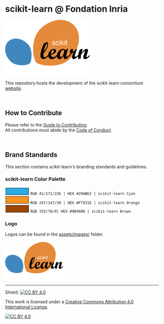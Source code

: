 # scikit-learn @ Fondation Inria

![scikit-learn logo](/assets/images/scikit-learn-logo.png)

This repository hosts the development of the scikit-learn consortium [website](https://scikit-learn-inria-fondation.github.io/).


&nbsp;
## How to Contribute
Please refer to the [Guide to Contributing](https://github.com/scikit-learn/blog/blob/main/CONTRIBUTING.md).       
All contributions must abide by the [Code of Conduct](https://github.com/scikit-learn/blog/blob/main/CODE-OF-CONDUCT.md).


&nbsp;
## Brand Standards
This section contains scikit-learn's branding standards and guidelines.

### scikit-learn Color Palette
![#29ABE2 Cyan](/assets/images/brand_images/colorswatch_29ABE2_cyan.png) `RGB 41/171/226 | HEX #29ABE2 | scikit-learn Cyan`      
![#F7931E Orange](/assets/images/brand_images/colorswatch_F7931E_orange.png)  `RGB 247/147/30 | HEX #F7931E | scikit-learn Orange`     
![#9B4600 Brown](/assets/images/brand_images/colorswatch_9B4600_brown.png) `RGB 155/70/0| HEX #9B4600 | scikit-learn Brown`     

### Logo
Logos can be found in the [assets/images/](https://github.com/scikit-learn/blog/tree/main/assets/images) folder. <br><br>
<img src="/assets/images/scikit-learn-logo.png" width="200">

___

Shield: [![CC BY 4.0][cc-by-shield]][cc-by]

This work is licensed under a
[Creative Commons Attribution 4.0 International License][cc-by].

[![CC BY 4.0][cc-by-image]][cc-by]

[cc-by]: http://creativecommons.org/licenses/by/4.0/
[cc-by-image]: https://i.creativecommons.org/l/by/4.0/88x31.png
[cc-by-shield]: https://img.shields.io/badge/License-CC%20BY%204.0-lightgrey.svg
